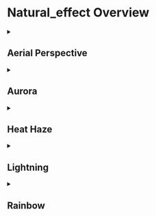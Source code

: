 # Natural_effect Overview

<details>
<summary><h2>Aerial Perspective</h2></summary>


<h3>🔵 Label Name:</h3>
<code>aerial_perspective</code>


<h3>📖 Definition:</h3>
Does the video feature a noticeable aerial perspective, where distant scenery appears less detailed, desaturated, and hazier due to atmospheric effects?

<details>
<summary><h4> Question (Definition)</h4></summary>

</details>

<details>
<summary><h4> Alternative Question</h4></summary>

- Is aerial perspective clearly visible in the scene?

- Does the video depict distant objects appearing faded or desaturated due to atmospheric effects?

- Is there a haze or depth effect making distant elements look less distinct?

- Does the shot emphasize atmospheric depth through gradual contrast reduction?

- Are faraway objects softened due to air density and light scattering?

- Does the scene create depth by making background elements appear lighter?

- Is aerial perspective used to enhance the sense of scale or distance?

- Does the video apply atmospheric perspective to create visual depth?

</details>

<details>
<summary><h4> Prompt (Definition)</h4></summary>

- The video features a noticeable aerial perspective, where distant scenery appears less detailed, desaturated, and hazier due to atmospheric effects.

</details>

<details>
<summary><h4> Alternative Prompt</h4></summary>

- A video where atmospheric perspective creates a fading effect on distant objects.

- A shot where background elements gradually lose contrast due to haze.

- A scene utilizing atmospheric depth effects to enhance realism.

- A video where distant objects appear softened by light scattering.

- A composition using aerial perspective to establish a sense of scale.

- A sequence where faraway elements blend into a lighter-toned background.

- A shot depicting visual depth by fading background objects.

- A scene using atmospheric effects to create distance perception.

</details>

<h4>🟢 Positive:</h4>
<code>self.lighting_setup.aerial_perspective is True</code>

<h4>🔴 Negative:</h4>
<code>self.lighting_setup.aerial_perspective is False</code>

</details>

<details>
<summary><h2>Aurora</h2></summary>


<h3>🔵 Label Name:</h3>
<code>aurora</code>


<h3>📖 Definition:</h3>
Does the video feature an aurora, with flowing, colorful light patterns in the sky?

<details>
<summary><h4> Question (Definition)</h4></summary>

</details>

<details>
<summary><h4> Alternative Question</h4></summary>

- Is an aurora borealis or aurora australis present in the scene?

- Does the shot prominently feature natural light waves in the sky?

- Is there a visible atmospheric glow with shifting colors?

- Does the video capture the northern or southern lights?

- Is the aurora a key visual component in the composition?

- Does the scene emphasize the movement of colorful light in the sky?

- Is there a dynamic play of colors resembling an aurora effect?

- Does the video showcase a vibrant aurora phenomenon?

</details>

<details>
<summary><h4> Prompt (Definition)</h4></summary>

- The video features an aurora, with flowing, colorful light patterns in the sky.

</details>

<details>
<summary><h4> Alternative Prompt</h4></summary>

- A video highlighting a striking aurora borealis or australis display.

- A scene where shifting atmospheric light patterns create an aurora effect.

- A shot capturing colorful, glowing waves in the night sky.

- A video where an aurora serves as a significant visual element.

- A sequence featuring natural sky illumination in green, red, or blue hues.

- A shot where auroras enhance the cinematic atmosphere.

- A video depicting the movement of aurora lights in the sky.

- A scene using aurora visuals to create a mystical or scenic effect.

</details>

<h4>🟢 Positive:</h4>
<code>self.lighting_setup.aurora is True</code>

<h4>🔴 Negative:</h4>
<code>self.lighting_setup.aurora is False</code>

</details>

<details>
<summary><h2>Heat Haze</h2></summary>


<h3>🔵 Label Name:</h3>
<code>heat_haze</code>


<h3>📖 Definition:</h3>
Does the video feature a noticeable heat haze effect, with air distortions and shimmering caused by rising heat?

<details>
<summary><h4> Question (Definition)</h4></summary>

</details>

<details>
<summary><h4> Alternative Question</h4></summary>

- Is there a visible shimmering or distortion effect in the scene due to heat?

- Does the video showcase atmospheric distortions caused by high temperatures?

- Is the shot affected by heat waves making objects appear wavy?

- Does rising heat cause a noticeable blurring effect?

- Is heat haze creating movement-like distortions in the air?

- Does the scene emphasize visible refraction due to rising hot air?

- Are objects in the distance appearing distorted due to temperature effects?

- Does the video simulate or capture a mirage-like heat distortion?

</details>

<details>
<summary><h4> Prompt (Definition)</h4></summary>

- The video features a noticeable heat haze effect, with air distortions and shimmering caused by rising heat.

</details>

<details>
<summary><h4> Alternative Prompt</h4></summary>

- A video where heat waves create visible air distortions.

- A scene where atmospheric heat causes objects to appear wavy.

- A shot capturing shimmering air effects caused by rising temperatures.

- A video where heat haze distorts background elements.

- A sequence featuring visual distortions due to temperature variations.

- A shot where heat waves create movement-like patterns in the air.

- A video where the mirage effect is caused by heat-induced refraction.

- A scene emphasizing the blurry, distorted look caused by heat haze.

</details>

<h4>🟢 Positive:</h4>
<code>self.lighting_setup.heat_haze is True</code>

<h4>🔴 Negative:</h4>
<code>self.lighting_setup.heat_haze is False</code>

</details>

<details>
<summary><h2>Lightning</h2></summary>


<h3>🔵 Label Name:</h3>
<code>lightning</code>


<h3>📖 Definition:</h3>
Does the video capture a lightning effect with intense flashes and jagged, branching streaks?

<details>
<summary><h4> Question (Definition)</h4></summary>

</details>

<details>
<summary><h4> Alternative Question</h4></summary>

- Does the scene prominently feature a lightning bolt with a branching shape?

- Is a sudden, bright electrical discharge visible, such as a lightning strike or Tesla coil arcs?

- Does the shot showcase a thunderstorm with distinct, jagged lightning flashes?

- Is the lightning effect a major visual component, with branching streaks or plasma arcs?

- Does the video capture or simulate a dramatic, forked lightning strike?

- Is lightning used to create an intense burst of illumination with a sharp, jagged form?

- Are Tesla coil discharges or electrical arcs prominently displayed?

- Does the scene feature natural or artificial lightning effects with clear, visible structure?

</details>

<details>
<summary><h4> Prompt (Definition)</h4></summary>

- The video captures a lightning effect with intense flashes and jagged, branching streaks.

</details>

<details>
<summary><h4> Alternative Prompt</h4></summary>

- A video showcasing dramatic lightning bolts with sharp, branching patterns.

- A scene where sudden electrical discharges create bright flashes and jagged streaks.

- A shot where a thunderstorm produces multiple well-defined lightning strikes.

- A video capturing the raw energy of lightning bolts or Tesla coil arcs.

- A sequence featuring natural or artificial lightning effects with visible branching structures.

- A shot emphasizing intense, jagged bursts of light in the sky.

- A video where lightning or plasma arcs play a major role in the visual composition.

- A scene using lightning to enhance dramatic, action, or horror aesthetics.

</details>

<h4>🟢 Positive:</h4>
<code>self.lighting_setup.lightning is True</code>

<h4>🔴 Negative:</h4>
<code>self.lighting_setup.lightning is False</code>

</details>

<details>
<summary><h2>Rainbow</h2></summary>


<h3>🔵 Label Name:</h3>
<code>rainbow</code>


<h3>📖 Definition:</h3>
Does the video feature a noticeable rainbow?

<details>
<summary><h4> Question (Definition)</h4></summary>

</details>

<details>
<summary><h4> Alternative Question</h4></summary>

- Is a visible rainbow present in the scene?

- Does the shot prominently display a multicolored arc?

- Is there a distinct spectrum of colors appearing in the sky?

- Does the video feature a naturally occurring rainbow effect?

- Is a rainbow used as a visual element in the composition?

- Does the scene capture light dispersion forming a rainbow?

- Is the presence of a rainbow a key visual aspect?

- Does the video showcase a well-defined or subtle rainbow?

</details>

<details>
<summary><h4> Prompt (Definition)</h4></summary>

- The video features a noticeable rainbow.

</details>

<details>
<summary><h4> Alternative Prompt</h4></summary>

- A video displaying a clear rainbow arc in the sky.

- A scene where light refraction creates a multicolored rainbow effect.

- A shot capturing a naturally occurring rainbow in the environment.

- A video where a visible rainbow serves as a significant visual element.

- A sequence highlighting a distinct rainbow as part of the composition.

- A shot where the dispersion of light produces a recognizable rainbow.

- A scene emphasizing a naturally or artificially created rainbow.

- A video where a rainbow effect is used for aesthetic impact.

</details>

<h4>🟢 Positive:</h4>
<code>self.lighting_setup.rainbow is True</code>

<h4>🔴 Negative:</h4>
<code>self.lighting_setup.rainbow is False</code>

</details>
